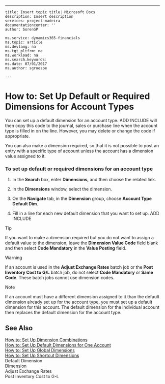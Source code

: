 ---
    title: Insert topic title| Microsoft Docs
    description: Insert description
    services: project-madeira
    documentationcenter: ''
    author: SorenGP

    ms.service: dynamics365-financials
    ms.topic: article
    ms.devlang: na
    ms.tgt_pltfrm: na
    ms.workload: na
    ms.search.keywords:
    ms.date: 07/01/2017
    ms.author: sgroespe

    ---
# How to: Set Up Default or Required Dimensions for Account Types
You can set up a default dimension for an account type. ADD INCLUDE<!--[!INCLUDE[navnow](../../includes/navnow_md.md)]--> will then copy this code to the journal, sales or purchase line when the account type is filled in on the line. However, you may delete or change the code if appropriate.  
  
 You can also make a dimension required, so that it is not possible to post an entry with a specific type of account unless the account has a dimension value assigned to it.  
  
### To set up default or required dimensions for an account type  
  
1.  In the **Search** box, enter **Dimensions**, and then choose the related link.  
  
2.  In the **Dimensions** window, select the dimension.  
  
3.  On the **Navigate** tab, in the **Dimension** group, choose **Account Type Default Dim**.  
  
4.  Fill in a line for each new default dimension that you want to set up. ADD INCLUDE<!--[!INCLUDE[bp_fieldhelp]()]-->  
  
> [!TIP]  
>  If you want to make a dimension required but you do not want to assign a default value to the dimension, leave the **Dimension Value Code** field blank and then select **Code Mandatory** in the **Value Posting** field.  
  
> [!WARNING]  
>  If an account is used in the **Adjust Exchange Rates** batch job or the **Post Inventory Cost to G\/L** batch job, do not select **Code Mandatory** or **Same Code**. These batch jobs cannot use dimension codes.  
  
> [!NOTE]  
>  If an account must have a different dimension assigned to it than the default dimension already set up for the account type, you must set up a default dimension for this account. The default dimension for the individual account then replaces the default dimension for the account type.  
  
## See Also  
 [How to: Set Up Dimension Combinations](../FullExperience/how-to-set-up-dimension-combinations.md)   
 [How to: Set Up Default Dimensions for One Account](../FullExperience/how-to-set-up-default-dimensions-for-one-account.md)   
 [How to: Set Up Global Dimensions](../FullExperience/how-to-set-up-global-dimensions.md)   
 [How to: Set Up Shortcut Dimensions](../FullExperience/how-to-set-up-shortcut-dimensions.md)   
 Default Dimension   
 Dimension   
 Adjust Exchange Rates   
 Post Inventory Cost to G-L